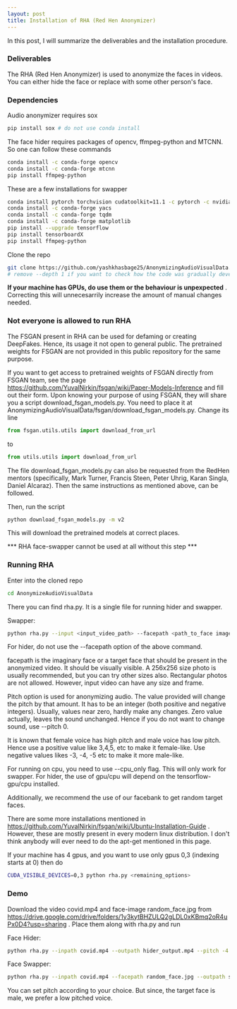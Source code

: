 ```yaml
--- 
layout: post
title: Installation of RHA (Red Hen Anonymizer)
---
```


In this post, I will summarize the deliverables and the installation procedure. 

### Deliverables

The RHA (Red Hen Anonymizer) is used to anonymize the faces in videos. You can either hide the face or replace with some other person's face. 

### Dependencies

Audio anonymizer requires sox

```bash
pip install sox # do not use conda install
```

The face hider requires packages of opencv, ffmpeg-python and MTCNN. So one can follow these commands

```bash
conda install -c conda-forge opencv
conda install -c conda-forge mtcnn
pip install ffmpeg-python
```

These are a few installations for swapper

```bash
conda install pytorch torchvision cudatoolkit=11.1 -c pytorch -c nvidia # actually any latest version will work
conda install -c conda-forge yacs
conda install -c conda-forge tqdm
conda install -c conda-forge matplotlib
pip install --upgrade tensorflow
pip install tensorboardX
pip install ffmpeg-python
```

Clone the repo 
```bash
git clone https://github.com/yashkhasbage25/AnonymizingAudioVisualData.git --depth 1 
# remove --depth 1 if you want to check how the code was gradually developed
``` 

**If your machine has GPUs, do use them or the behaviour is unpexpected** . Correcting this will unnecesarrily increase the amount of manual changes needed. 


### Not everyone is allowed to run RHA

The FSGAN present in RHA can be used for defaming or creating DeepFakes. Hence, its usage it not open to general public. The pretrained weights for FSGAN are not provided in this public repository for the same purpose. 

If you want to get access to pretrained weights of FSGAN directly from FSGAN team, see the page https://github.com/YuvalNirkin/fsgan/wiki/Paper-Models-Inference and fill out their form. Upon knowing your purpose of using FSGAN,  they will share you a script download_fsgan_models.py. You need to place it at AnonymizingAudioVisualData/fsgan/download_fsgan_models.py. Change its line 
```python 
from fsgan.utils.utils import download_from_url
```
to 
```python
from utils.utils import download_from_url
``` 
The file download_fsgan_models.py can also be requested from the RedHen mentors (specifically, Mark Turner, Francis Steen, Peter Uhrig, Karan Singla, Daniel Alcaraz). Then the same instructions as mentioned above, can be followed. 

Then, run the script
```bash
python download_fsgan_models.py -m v2 
```

This will download the pretrained models at correct places.

*** RHA face-swapper cannot be used at all without this step ***

### Running RHA

Enter into the cloned repo
```bash
cd AnonymizeAudioVisualData
```
There you can find rha.py. It is a single file for running hider and swapper. 

Swapper:
```bash
python rha.py --input <input_video_path> --facepath <path_to_face image> --outpath <path_for_output video> --pitch <pitch change value>
```

For hider, do not use the --facepath option of the above command.


facepath is the imaginary face or a target face that should be present in the anonymized video. It should be visually visible. A 256x256 size photo is usually recommended, but you can try other sizes also. Rectangular photos are not allowed. However, input video can have any size and frame.  


Pitch option is used for anonymizing audio. The value provided will change the pitch by that amount. It has to be an integer (both positive and negative integers). Usually, values near zero, hardly make any changes. Zero value actually, leaves the sound unchanged. Hence if you do  not want to change sound, use --pitch 0. 

It is known that female voice has high pitch and male voice has low pitch. Hence use a positive value like 3,4,5, etc to make it female-like. Use negative values likes -3, -4, -5 etc to make it more male-like. 

For running on cpu, you need to use --cpu_only flag. This will only work for swapper. For hider, the use of gpu/cpu will depend on the tensorflow-gpu/cpu installed. 

Additionally, we recommend the use of our facebank to get random target faces. 

There are some more installations mentioned in https://github.com/YuvalNirkin/fsgan/wiki/Ubuntu-Installation-Guide . However, these are mostly present in every modern linux distribution. I don't think anybody will ever need to do the apt-get mentioned in this page.

If your machine has 4 gpus, and you want to use only gpus 0,3 (indexing starts at 0) then do

```bash
CUDA_VISIBLE_DEVICES=0,3 python rha.py <remaining_options>
```

### Demo 

Download the video covid.mp4 and face-image random_face.jpg from https://drive.google.com/drive/folders/1y3kytBHZULQ2gLDL0xKBmq2oR4uPx0D4?usp=sharing .
Place them along with rha.py and run

Face Hider:
```bash
python rha.py --inpath covid.mp4 --outpath hider_output.mp4 --pitch -4
```

Face Swapper:
```bash
python rha.py --inpath covid.mp4 --facepath random_face.jpg --outpath swapper_output.mp4 --pitch -4
```

You can set pitch according to your choice. But since, the target face is male, we prefer a low pitched voice. 